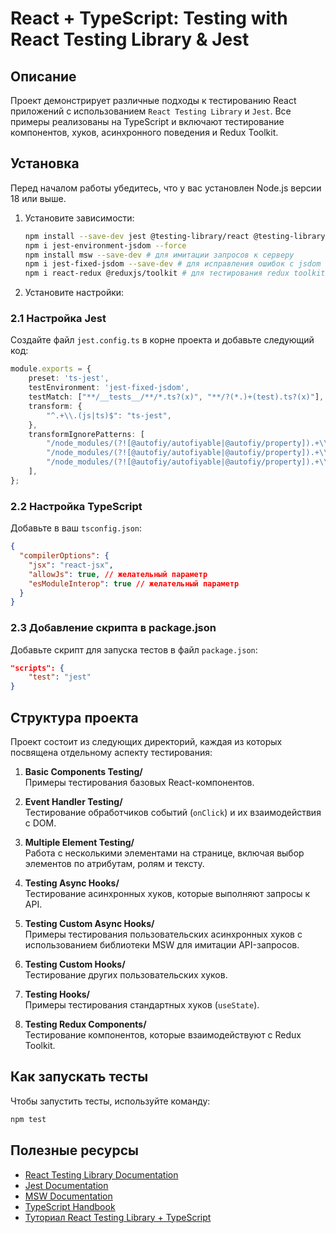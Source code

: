 # **React + TypeScript: Testing with React Testing Library & Jest**

## Описание
Проект демонстрирует различные подходы к тестированию React приложений с использованием `React Testing Library` и `Jest`. Все примеры реализованы на TypeScript и включают тестирование компонентов, хуков, асинхронного поведения и Redux Toolkit.

## Установка
Перед началом работы убедитесь, что у вас установлен Node.js версии 18 или выше.

1. Установите зависимости:
   ```bash
   npm install --save-dev jest @testing-library/react @testing-library/jest-dom @testing-library/user-event @types/jest ts-jest
   npm i jest-environment-jsdom --force
   npm install msw --save-dev # для имитации запросов к серверу
   npm i jest-fixed-jsdom --save-dev # для исправления ошибок с jsdom
   npm i react-redux @reduxjs/toolkit # для тестирования redux toolkit
   ```


2. Установите настройки:

### 2.1 Настройка Jest
Создайте файл `jest.config.ts` в корне проекта и добавьте следующий код:
```typescript
module.exports = {
    preset: 'ts-jest',
    testEnvironment: 'jest-fixed-jsdom',
    testMatch: ["**/__tests__/**/*.ts?(x)", "**/?(*.)+(test).ts?(x)"],
    transform: {
        "^.+\\.(js|ts)$": "ts-jest",
    },
    transformIgnorePatterns: [
        "/node_modules/(?![@autofiy/autofiyable|@autofiy/property]).+\\.js$",
        "/node_modules/(?![@autofiy/autofiyable|@autofiy/property]).+\\.ts$",
        "/node_modules/(?![@autofiy/autofiyable|@autofiy/property]).+\\.tsx$",
    ],
};
```

### 2.2 Настройка TypeScript
Добавьте в ваш `tsconfig.json`:
```json
{
  "compilerOptions": {
    "jsx": "react-jsx", 
    "allowJs": true, // желательный параметр
    "esModuleInterop": true // желательный параметр
  }
}
```

### 2.3 Добавление скрипта в package.json
Добавьте скрипт для запуска тестов в файл `package.json`:
```json
"scripts": {
    "test": "jest"
}
```

## Структура проекта
Проект состоит из следующих директорий, каждая из которых посвящена отдельному аспекту тестирования:

1. **Basic Components Testing/**  
   Примеры тестирования базовых React-компонентов.

2. **Event Handler Testing/**  
   Тестирование обработчиков событий (`onClick`) и их взаимодействия с DOM.

3. **Multiple Element Testing/**  
   Работа с несколькими элементами на странице, включая выбор элементов по атрибутам, ролям и тексту.

4. **Testing Async Hooks/**  
   Тестирование асинхронных хуков, которые выполняют запросы к API.

5. **Testing Custom Async Hooks/**  
   Примеры тестирования пользовательских асинхронных хуков с использованием библиотеки MSW для имитации API-запросов.

6. **Testing Custom Hooks/**  
   Тестирование других пользовательских хуков.

7. **Testing Hooks/**  
   Примеры тестирования стандартных хуков (`useState`).

8. **Testing Redux Components/**  
   Тестирование компонентов, которые взаимодействуют с Redux Toolkit.

## Как запускать тесты
Чтобы запустить тесты, используйте команду:
```bash
npm test
```

## Полезные ресурсы
- [React Testing Library Documentation](https://testing-library.com/docs/react-testing-library/intro/)
- [Jest Documentation](https://jestjs.io/docs/getting-started)
- [MSW Documentation](https://mswjs.io/)
- [TypeScript Handbook](https://www.typescriptlang.org/docs/)
- [Туториал React Testing Library + TypeScript](https://www.youtube.com/watch?v=bvdHVxqjv80)